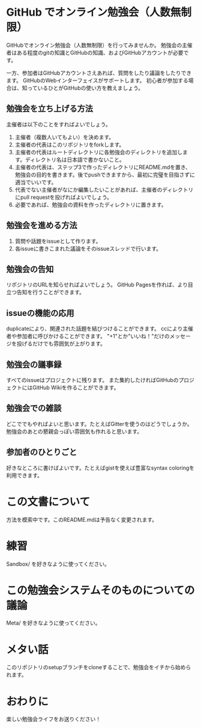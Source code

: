 # GitHub でオンライン勉強会（人数無制限）

GitHubでオンライン勉強会（人数無制限）を行ってみませんか。
勉強会の主催者はある程度のgitの知識とGitHubの知識、およびGitHubアカウントが必要です。

一方、参加者はGitHubアカウントさえあれば、質問をしたり議論をしたりできます。
GitHubのWebインターフェイスがサポートします。
初心者が参加する場合は、知っているひとがGitHubの使い方を教えましょう。

## 勉強会を立ち上げる方法

主催者は以下のことをすればよいでしょう。

1. 主催者（複数人いてもよい）を決めます。
2. 主催者の代表はこのリポジトリをforkします。
3. 主催者の代表はルートディレクトリに各勉強会のディレクトリを追加します。ディレクトリ名は日本語で書かないこと。
4. 主催者の代表は、ステップ3で作ったディレクトリにREADME.mdを置き、勉強会の目的を書きます。後でpushできますから、最初に完璧を目指さずに適当でいいです。
5. 代表でない主催者がなにか編集したいことがあれば、主催者のディレクトリにpull requestを投げればよいでしょう。
6. 必要であれば、勉強会の資料を作ったディレクトリに置きます。

## 勉強会を進める方法

1. 質問や話題をissueとして作ります。
2. 各issueに書きこまれた議論をそのissueスレッドで行います。

## 勉強会の告知

リポジトリのURLを知らせればよいでしょう。
GitHub Pagesを作れば、より目立つ告知を行うことができます。

## issueの機能の応用

duplicateにより、関連された話題を結びつけることができます。
ccにより主催者や参加者に呼びかけることができます。
"+1"とか"いいね！"だけのメッセージを投げるだけでも雰囲気が上がります。

## 勉強会の議事録

すべてのissueはプロジェクトに残ります。
また集約したければGitHubのプロジェクトにはGitHub Wikiを作ることができます。

## 勉強会での雑談

どこででもやればよいと思います。たとえばGitterを使うのはどうでしょうか。
勉強会のあとの懇親会っぽい雰囲気も作れると思います。

## 参加者のひとりごと

好きなところに書けばよいです。たとえばgistを使えば豊富なsyntax coloringを利用できます。

# この文書について

方法を模索中です。このREADME.mdは予告なく変更されます。

# 練習

Sandbox/ を好きなように使ってください。　

# この勉強会システムそのものについての議論

Meta/ を好きなように使ってください。

# メタい話

このリポジトリのsetupブランチをcloneすることで、勉強会をイチから始められます。

# おわりに

楽しい勉強会ライフをお送りください！
